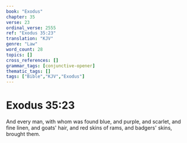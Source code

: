 ```yaml
---
book: "Exodus"
chapter: 35
verse: 23
ordinal_verse: 2555
ref: "Exodus 35:23"
translation: "KJV"
genre: "Law"
word_count: 28
topics: []
cross_references: []
grammar_tags: [conjunctive-opener]
thematic_tags: []
tags: ["Bible","KJV","Exodus"]
---
```


# Exodus 35:23

And every man, with whom was found blue, and purple, and scarlet, and fine linen, and goats' hair, and red skins of rams, and badgers' skins, brought them.
